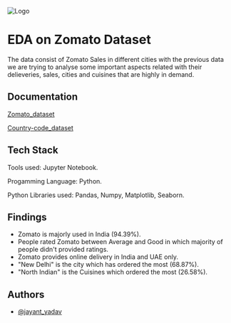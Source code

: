 
![Logo](https://techpluto.s3.amazonaws.com/wp-content/uploads/2019/10/04105444/zomato.png)



# EDA on Zomato Dataset

The data consist of Zomato Sales in different cities with the previous data we are trying to analyse some important aspects related with their delieveries, sales, cities and cuisines that are highly in demand.
## Documentation

[Zomato_dataset](https://github.com/jayantjy9/EDA/blob/main/Zomatodataset/zomato.csv)

[Country-code_dataset](https://github.com/jayantjy9/EDA/blob/main/Zomatodataset/Country-Code.xlsx)


## Tech Stack

Tools used: Jupyter Notebook.

Progamming Language: Python.

Python Libraries used: Pandas, Numpy, Matplotlib, Seaborn.


## Findings

- Zomato is majorly used in India (94.39%).
- People rated Zomato between Average and Good in which majority of people didn't provided ratings.
- Zomato provides online delivery in India and UAE only.
- "New Delhi" is the city which has ordered the most (68.87%).
- "North Indian" is the Cuisines which ordered the most (26.58%).

## Authors

- [@jayant_yadav](https://github.com/jayantjy9)


